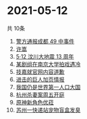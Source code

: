 # 2021-05-12
  共 10条

  <!-- BEGIN -->
  <!-- 最后更新时间:Wed May 12 2021 21:10:48 GMT+0000 (Coordinated Universal Time) -->
  1. [警方通报成都 49 中事件](https://www.zhihu.com/search?q=成都49中)
1. [许嵩](https://www.zhihu.com/search?q=许嵩)
1. [5·12 汶川大地震 13 周年](https://www.zhihu.com/search?q=汶川地震)
1. [某剧组在南京大学拍戏遇冷](https://www.zhihu.com/search?q=南京大学)
1. [技嘉就官网内容道歉](https://www.zhihu.com/search?q=技嘉)
1. [进击的巨人加页情报](https://www.zhihu.com/search?q=进击的巨人)
1. [我国仍是世界第一人口大国](https://www.zhihu.com/search?q=七普数据)
1. [杭州杀妻案周五开庭](https://www.zhihu.com/search?q=杭州杀妻案)
1. [原神新角色优菈](https://www.zhihu.com/search?q=原神)
1. [苏州一快递站宠物盲盒发臭](https://www.zhihu.com/search?q=宠物盲盒)
  <!-- END -->
  